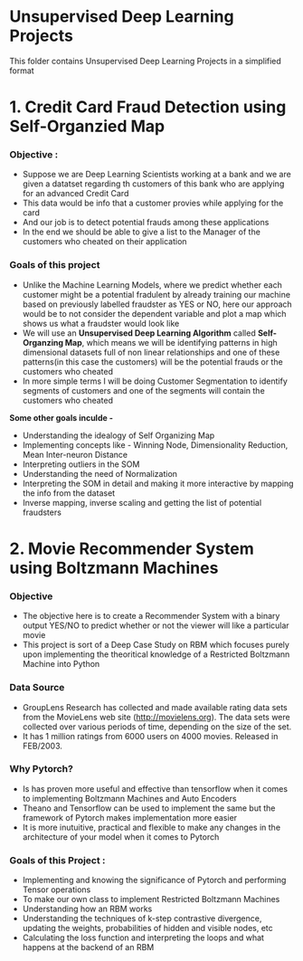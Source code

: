 # Unsupervised Deep Learning Projects
This folder contains Unsupervised Deep Learning Projects in a simplified format

# 1. Credit Card Fraud Detection using Self-Organzied Map

### Objective :
* Suppose we are Deep Learning Scientists working at a bank and we are given a datatset regarding th customers of this bank who are applying for an advanced Credit Card
* This data would be info that a customer provies while applying for the card
* And our job is to detect potential frauds among these applications
* In the end we should be able to give a list to the Manager of the customers who cheated on their application

### Goals of this project  
* Unlike the Machine Learning Models, where we predict whether each customer might be a potential fradulent by already training our machine based on previously labelled fraudster as YES or NO, here our approach would be to not consider the dependent variable and plot a map which shows us what a fraudster would look like
* We will use an **Unsupervised Deep Learning Algorithm** called **Self-Organzing Map**, which means we will be identifying patterns in high dimensional datasets full of non linear relationships and one of these patterns(in this case the customers) will be the potential frauds or the customers who cheated
* In more simple terms I will be doing Customer Segmentation to identify segments of customers and one of the segments will contain the customers who cheated

**Some other goals inculde -** 
* Understanding the idealogy of Self Organizing Map
* Implementing concepts like - Winning Node, Dimensionality Reduction, Mean Inter-neuron Distance 
* Interpreting outliers in the SOM 
* Understanding the need of Normalization
* Interpreting the SOM in detail and making it more interactive by mapping the info from the dataset
* Inverse mapping, inverse scaling and getting the list of potential fraudsters

# 2. Movie Recommender System using Boltzmann Machines

### Objective
* The objective here is to create a Recommender System with a binary output YES/NO to predict whether or not the viewer will like a particular movie
* This project is sort of a Deep Case Study on RBM which focuses purely upon implementing the theoritical knowledge of a Restricted Boltzmann Machine into Python

### Data Source
* GroupLens Research has collected and made available rating data sets from the MovieLens web site (http://movielens.org). The data sets were collected over various periods of time, depending on the size of the set. 
* It has 1 million ratings from 6000 users on 4000 movies. Released in FEB/2003. 

### Why Pytorch?
* Is has proven more useful and effective than tensorflow when it comes to implementing Boltzmann Machines and Auto Encoders
* Theano and Tensorflow can be used to implement the same but the framework of Pytorch makes implementation more easier
* It is more inutuitive, practical and flexible to make any changes in the architecture of your model when it comes to Pytorch

### Goals of this Project :
* Implementing and knowing the significance of Pytorch and performing Tensor operations
* To make our own class to implement Restricted Boltzmann Machines
* Understanding how an RBM works 
* Understanding the techniques of k-step contrastive divergence, updating the weights, probabilities of hidden and visible nodes, etc
* Calculating the loss function and interpreting the loops and what happens at the backend of an RBM
